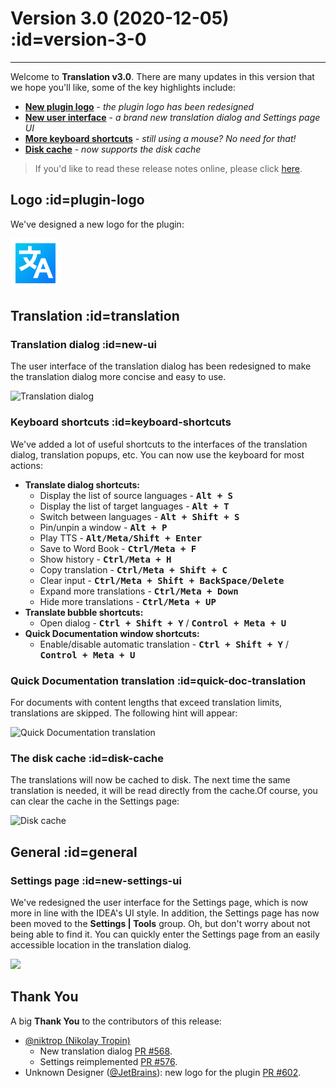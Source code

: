 # Version 3.0 (2020-12-05) :id=version-3-0

---

Welcome to **Translation v3.0**. There are many updates in this version that we hope you'll like, some of the key highlights include:

- [**New plugin logo**](#plugin-logo) - _the plugin logo has been redesigned_
- [**New user interface**](#new-ui) - _a brand new translation dialog and Settings page UI_
- [**More keyboard shortcuts**](#keyboard-shortcuts) - _still using a mouse? No need for that!_
- [**Disk cache**](#disk-cache) - _now supports the disk cache_

> If you'd like to read these release notes online, please click [here](#/en/updates ':ignore :target=_blank').

## Logo :id=plugin-logo

We've designed a new logo for the plugin:

![Logo](/img/logo.svg ':size=128x128')

## Translation :id=translation
### Translation dialog :id=new-ui

The user interface of the translation dialog has been redesigned to make the translation dialog more concise and easy to use.

![Translation dialog](/updates/img/v3_0/new_ui.png)

### Keyboard shortcuts :id=keyboard-shortcuts

We've added a lot of useful shortcuts to the interfaces of the translation dialog, translation popups, etc. You can now use the keyboard for most actions:
- **Translate dialog shortcuts:**
  - Display the list of source languages - <kbd>**Alt + S**</kbd>
  - Display the list of target languages - <kbd>**Alt + T**</kbd>
  - Switch between languages - <kbd>**Alt + Shift + S**</kbd>
  - Pin/unpin a window - <kbd>**Alt + P**</kbd>
  - Play TTS - <kbd>**Alt/Meta/Shift + Enter**</kbd>
  - Save to Word Book - <kbd>**Ctrl/Meta + F**</kbd>
  - Show history - <kbd>**Ctrl/Meta + H**</kbd>
  - Copy translation - <kbd>**Ctrl/Meta + Shift + C**</kbd>
  - Clear input - <kbd>**Ctrl/Meta + Shift + BackSpace/Delete**</kbd>
  - Expand more translations - <kbd>**Ctrl/Meta + Down**</kbd>
  - Hide more translations - <kbd>**Ctrl/Meta + UP**</kbd>
- **Translate bubble shortcuts:**
  - Open dialog - <kbd>**Ctrl + Shift + Y**</kbd> / <kbd>**Control + Meta + U**</kbd>
- **Quick Documentation window shortcuts:**
  - Enable/disable automatic translation - <kbd>**Ctrl + Shift + Y**</kbd> / <kbd>**Control + Meta + U**</kbd>

### Quick Documentation translation :id=quick-doc-translation

For documents with content lengths that exceed translation limits, translations are skipped. The following hint will appear:

![Quick Documentation translation](/updates/img/v3_0/quick_doc.png)


### The disk cache :id=disk-cache

The translations will now be cached to disk. The next time the same translation is needed, it will be read directly from the cache.Of course, you can clear the cache in the Settings page:

![Disk cache](/updates/img/v3_0/cache.png)

## General :id=general
### Settings page :id=new-settings-ui

We've redesigned the user interface for the Settings page, which is now more in line with the IDEA's UI style. In addition, the Settings page has now been moved to the **Settings | Tools** group. Oh, but don't worry about not being able to find it. You can quickly enter the Settings page from an easily accessible location in the translation dialog.

![](/updates/img/v3_0/settings.png)

## Thank You

A big **Thank You** to the contributors of this release:

- [@niktrop (Nikolay Tropin)](https://github.com/niktrop)
  - New translation dialog [PR #568](https://github.com/YiiGuxing/TranslationPlugin/pull/568).
  - Settings reimplemented [PR #576](https://github.com/YiiGuxing/TranslationPlugin/pull/576).
- Unknown Designer ([@JetBrains](https://www.jetbrains.com)): new logo for the plugin [PR #602](https://github.com/YiiGuxing/TranslationPlugin/pull/602).